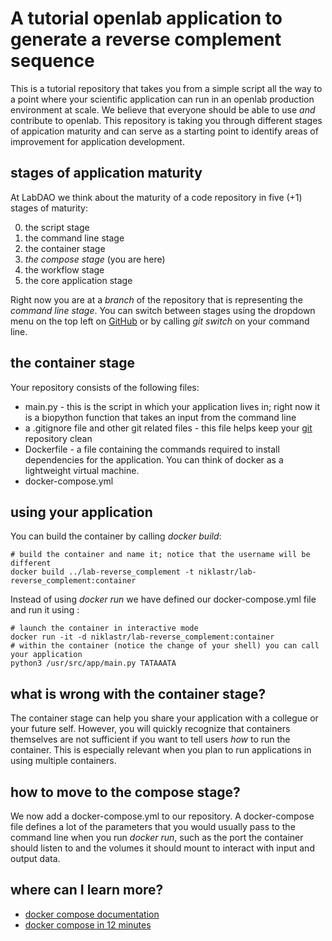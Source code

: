 # A tutorial openlab application to generate a reverse complement sequence
This is a tutorial repository that takes you from a simple script all the way to a point where your scientific application can run in an openlab production environment at scale. We believe that everyone should be able to use *and* contribute to openlab. This repository is taking you through different stages of appication maturity and can serve as a starting point to identify areas of improvement for application development. 

## stages of application maturity
At LabDAO we think about the maturity of a code repository in five (+1) stages of maturity: 

0. the script stage 
1. the command line stage
2. the container stage
3. *the compose stage* (you are here)
4. the workflow stage
5. the core application stage 

Right now you are at a *branch* of the repository that is representing the *command line stage*. You can switch between stages using the dropdown menu on the top left on [GitHub](https://github.com/labdao/lab-reverse_complement) or by calling *git switch* on your command line.

## the container stage
Your repository consists of the following files: 
* main.py - this is the script in which your application lives in; right now it is a biopython function that takes an input from the command line
* a .gitignore file and other git related files - this file helps keep your [git](https://lab.github.com/githubtraining/introduction-to-github) repository clean
* Dockerfile - a file containing the commands required to install dependencies for the application. You can think of docker as a lightweight virtual machine.
* docker-compose.yml

## using your application
You can build the container by calling *docker build*:

```
# build the container and name it; notice that the username will be different
docker build ../lab-reverse_complement -t niklastr/lab-reverse_complement:container
```
Instead of using *docker run* we have defined our docker-compose.yml file and run it using :
```
# launch the container in interactive mode
docker run -it -d niklastr/lab-reverse_complement:container
# within the container (notice the change of your shell) you can call your application
python3 /usr/src/app/main.py TATAAATA
```

## what is wrong with the container stage?
The container stage can help you share your application with a collegue or your future self. However, you will quickly recognize that containers themselves are not sufficient if you want to tell users *how* to run the container. This is especially relevant when you plan to run applications in using multiple containers.

## how to move to the compose stage?
We now add a docker-compose.yml to our repository. A docker-compose file defines a lot of the parameters that you would usually pass to the command line when you run *docker run*, such as the port the container should listen to and the volumes it should mount to interact with input and output data.

## where can I learn more? 
* [docker compose documentation](https://docs.docker.com/compose/)
* [docker compose in 12 minutes](https://www.youtube.com/watch?v=Qw9zlE3t8Ko)

